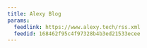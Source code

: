 ```yaml
---
title: Alexy Blog
params:
  feedlink: https://www.alexy.tech/rss.xml
  feedid: 168462f95c4f97328b4b3ed21533ecee
---
```

